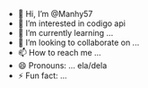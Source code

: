 - 👋 Hi, I’m @Manhy57
- 👀 I’m interested in codigo api
- 🌱 I’m currently learning ...
- 💞️ I’m looking to collaborate on ...
- 📫 How to reach me ...
- 😄 Pronouns: ... ela/dela
- ⚡ Fun fact: ...

<!---
Manhy57/Manhy57 is a ✨ special ✨ repository because its `README.md` (this file) appears on your GitHub profile.
You can click the Preview link to take a look at your changes.
--->
